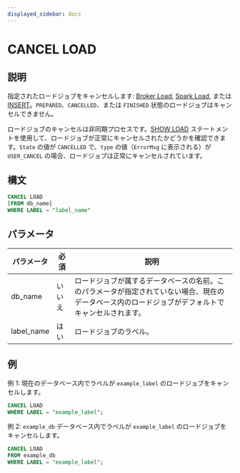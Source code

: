 ```yaml
---
displayed_sidebar: docs
---
```


# CANCEL LOAD

## 説明

指定されたロードジョブをキャンセルします: [Broker Load](BROKER_LOAD.md), [Spark Load](SPARK_LOAD.md), または [INSERT](INSERT.md)。`PREPARED`、`CANCELLED`、または `FINISHED` 状態のロードジョブはキャンセルできません。

ロードジョブのキャンセルは非同期プロセスです。[SHOW LOAD](SHOW_LOAD.md) ステートメントを使用して、ロードジョブが正常にキャンセルされたかどうかを確認できます。`State` の値が `CANCELLED` で、`type` の値（`ErrorMsg` に表示される）が `USER_CANCEL` の場合、ロードジョブは正常にキャンセルされています。

## 構文

```SQL
CANCEL LOAD
[FROM db_name]
WHERE LABEL = "label_name"
```

## パラメータ

| **パラメータ** | **必須** | **説明**                                              |
| ------------- | -------- | ----------------------------------------------------- |
| db_name       | いいえ    | ロードジョブが属するデータベースの名前。このパラメータが指定されていない場合、現在のデータベース内のロードジョブがデフォルトでキャンセルされます。 |
| label_name    | はい      | ロードジョブのラベル。                                   |

## 例

例 1: 現在のデータベース内でラベルが `example_label` のロードジョブをキャンセルします。

```SQL
CANCEL LOAD
WHERE LABEL = "example_label";
```

例 2: `example_db` データベース内でラベルが `example_label` のロードジョブをキャンセルします。

```SQL
CANCEL LOAD
FROM example_db
WHERE LABEL = "example_label";
```